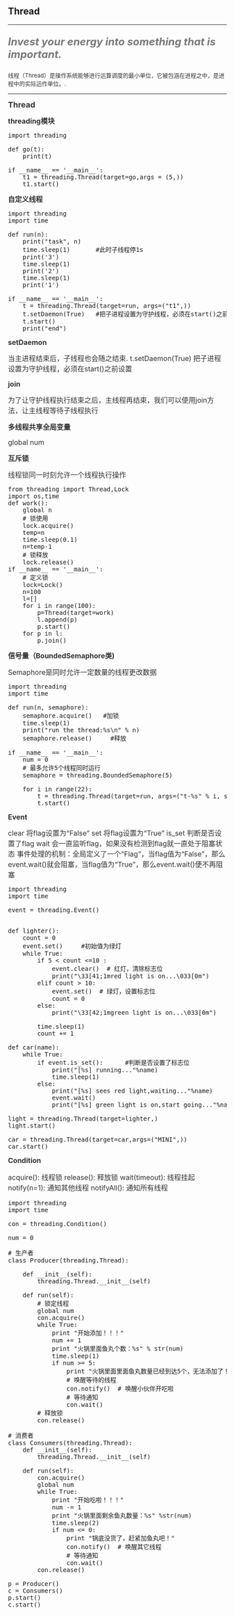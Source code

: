 ##  Thread
----

<font size=5 color="#797979">

__*Invest your energy into something that is important.*__

</font>

<font size=2 color="#333">

线程（Thread）是操作系统能够进行运算调度的最小单位，它被包涵在进程之中，是进程中的实际运作单位。.

</font>

----
<font size=4 color="#333"> 

__Thread__  
</font>

<font size=3 color="#333"> 

__threading模块__  
</font>
<pre>
import threading

def go(t):
    print(t)

if __name__ == '__main__':
    t1 = threading.Thread(target=go,args = (5,))
    t1.start()
</pre>
<font size=3 color="#333"> 

__自定义线程__  
</font>
<pre>
import threading
import time

def run(n):
    print("task", n)
    time.sleep(1)       #此时子线程停1s
    print('3')
    time.sleep(1)
    print('2')
    time.sleep(1)
    print('1')

if __name__ == '__main__':
    t = threading.Thread(target=run, args=("t1",))
    t.setDaemon(True)   #把子进程设置为守护线程，必须在start()之前设置
    t.start()
    print("end")
</pre>

<font size=3 color="#333"> 

__setDaemon__  
</font>
<font size=3 color="#333"> 

当主进程结束后，子线程也会随之结束. 
t.setDaemon(True)  把子进程设置为守护线程，必须在start()之前设置
</font>

<font size=3 color="#333"> 

__join__  
</font>
<font size=3 color="#333"> 

为了让守护线程执行结束之后，主线程再结束，我们可以使用join方法，让主线程等待子线程执行
</font>

<font size=3 color="#333"> 

__多线程共享全局变量__  
</font>
<font size=3 color="#333"> 

global num
</font>

<font size=3 color="#333"> 

__互斥锁__  
</font>
<font size=3 color="#333"> 

线程锁同一时刻允许一个线程执行操作
</font>
<pre>
from threading import Thread,Lock
import os,time
def work():
    global n
    # 锁使用
    lock.acquire()
    temp=n
    time.sleep(0.1)
    n=temp-1
    # 锁释放
    lock.release()
if __name__ == '__main__':
    # 定义锁
    lock=Lock()
    n=100
    l=[]
    for i in range(100):
        p=Thread(target=work)
        l.append(p)
        p.start()
    for p in l:
        p.join()
</pre>

<font size=3 color="#333"> 

__信号量（BoundedSemaphore类)__  
</font>
<font size=3 color="#333"> 

Semaphore是同时允许一定数量的线程更改数据
</font>
<pre>
import threading
import time

def run(n, semaphore):
    semaphore.acquire()   #加锁
    time.sleep(1)
    print("run the thread:%s\n" % n)
    semaphore.release()     #释放

if __name__ == '__main__':
    num = 0
    # 最多允许5个线程同时运行
    semaphore = threading.BoundedSemaphore(5)  
    
    for i in range(22):
        t = threading.Thread(target=run, args=("t-%s" % i, semaphore))
        t.start()
</pre>

<font size=3 color="#333"> 

__Event__  
</font>
<font size=3 color="#333"> 

clear 将flag设置为“False”
set 将flag设置为“True”
is_set 判断是否设置了flag
wait 会一直监听flag，如果没有检测到flag就一直处于阻塞状态
事件处理的机制：全局定义了一个“Flag”，当flag值为“False”，那么event.wait()就会阻塞，当flag值为“True”，那么event.wait()便不再阻塞
</font>
<pre>
import threading
import time

event = threading.Event()


def lighter():
    count = 0
    event.set()     #初始值为绿灯
    while True:
        if 5 < count <=10 :
            event.clear()  # 红灯，清除标志位
            print("\33[41;1mred light is on...\033[0m")
        elif count > 10:
            event.set()  # 绿灯，设置标志位
            count = 0
        else:
            print("\33[42;1mgreen light is on...\033[0m")

        time.sleep(1)
        count += 1

def car(name):
    while True:
        if event.is_set():      #判断是否设置了标志位
            print("[%s] running..."%name)
            time.sleep(1)
        else:
            print("[%s] sees red light,waiting..."%name)
            event.wait()
            print("[%s] green light is on,start going..."%name)

light = threading.Thread(target=lighter,)
light.start()

car = threading.Thread(target=car,args=("MINI",))
car.start()
</pre>

<font size=3 color="#333"> 

__Condition__  
</font>
<font size=3 color="#333"> 

acquire(): 线程锁
release(): 释放锁
wait(timeout): 线程挂起
notify(n=1): 通知其他线程
notifyAll(): 通知所有线程

</font>

<pre>
import threading
import time

con = threading.Condition()

num = 0

# 生产者
class Producer(threading.Thread):

    def __init__(self):
        threading.Thread.__init__(self)

    def run(self):
        # 锁定线程
        global num
        con.acquire()
        while True:
            print "开始添加！！！"
            num += 1
            print "火锅里面鱼丸个数：%s" % str(num)
            time.sleep(1)
            if num >= 5:
                print "火锅里面里面鱼丸数量已经到达5个，无法添加了！"
                # 唤醒等待的线程
                con.notify()  # 唤醒小伙伴开吃啦
                # 等待通知
                con.wait()
        # 释放锁
        con.release()

# 消费者
class Consumers(threading.Thread):
    def __init__(self):
        threading.Thread.__init__(self)

    def run(self):
        con.acquire()
        global num
        while True:
            print "开始吃啦！！！"
            num -= 1
            print "火锅里面剩余鱼丸数量：%s" %str(num)
            time.sleep(2)
            if num <= 0:
                print "锅底没货了，赶紧加鱼丸吧！"
                con.notify()  # 唤醒其它线程
                # 等待通知
                con.wait()
        con.release()

p = Producer()
c = Consumers()
p.start()
c.start()
</pre>
